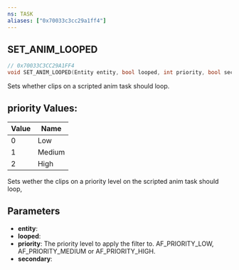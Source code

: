 ```yaml
---
ns: TASK
aliases: ["0x70033c3cc29a1ff4"]
---
```

## SET_ANIM_LOOPED

```c
// 0x70033C3CC29A1FF4
void SET_ANIM_LOOPED(Entity entity, bool looped, int priority, bool secondary);
```

Sets whether clips on a scripted anim task should loop.

## priority Values:
| Value | Name |
| --- | --- |
| 0 | Low |
| 1 | Medium |
| 2 | High |


Sets wether the clips on a priority level on the scripted anim task should loop,


## Parameters
* **entity**: 
* **looped**: 
* **priority**: The priority level to apply the filter to. AF_PRIORITY_LOW, AF_PRIORITY_MEDIUM or AF_PRIORITY_HIGH.
* **secondary**: 
